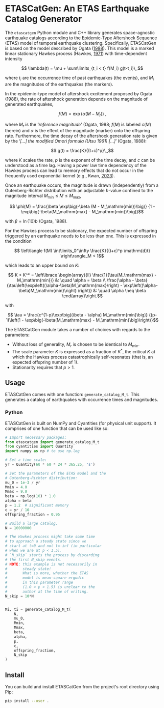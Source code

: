 # ETASCatGen: An ETAS Earthquake Catalog Generator
The `etascatgen` Python module and C++ library generates space-agnostic earthquake
catalogs according to the Epidemic-Type Aftershock Sequence (ETAS) model of temporal
earthquake clustering. Specifically, ETASCatGen is based on the model described by
Ogata ([1988](https://doi.org/10.2307/2288914)). This model is a marked linear stationary
Hawkes process (Hawkes, [1971](doi.org/10.1111/j.2517-6161.1971.tb01530.x)) with time-dependent intensity
```math
    \lambda(t) = \mu + \sum\limits_{t_i < t} f(M_i) g(t-t_i)\,,
```
where $`t_i`$ are the occurrence time of past earthquakes (the events), and $`M_i`$ are the magnitudes of the earthquakes (the markers).

In the epidemic-type model of aftershock excitement proposed by Ogata (1988), the rate of aftershock generation depends on the magnitude of generated earthquakes,
```math
    f(M) = \exp\big(\alpha(M - M_r)\big)\,,
```
where $`M_r`$ is the ‘_reference magnitude_’ (Ogata, 1988; $`f(M)`$ is labeled $`c(M)`$ therein)
and $`\alpha`$ is the effect of the magnitude (marker) onto the offspring rate.
Furthermore, the time decay of the aftershock generation rate is given by the
‘_[...] the modified Omori formula (Utsu 1961) [...]_’ (Ogata, 1988):

```math
    g(t) = \frac{K}{(t+c)^p}\,,
```
where $`K`$ scales the rate, $p$ is the exponent of the time decay, and $c$ can be understood
as a time lag. Having a power law time dependency of the Hawkes process can lead to memory
effects that do not occur in the frequently used exponential kernel
(e.g., Kwan, [2023](https://doi.org/10.26190/unsworks/24854)).

Once an earthquake occurs, the magnitude is drawn (independently) from a Gutenberg-Richter
distribution with an adjustable $`b`$-value confined to the magnitude interval
$`M_\mathrm{min} \leq M \leq M_\mathrm{max}`$,
```math
    \phi(M) = \frac{\beta \exp\big(-\beta (M - M_\mathrm{min})\big)}
                   {1 - \exp\big(-\beta(M_\mathrm{max} - M_\mathrm{min})\big)}
```
with $`\beta = \ln(10) b`$ (Ogata, 1988).

For the Hawkes process to be stationary, the expected number of offspring triggered by an
earthquake needs to be less than one. This is expressed in the condition
```math
    \left\langle f(M) \int\limits_0^\infty \frac{K}{(t+c)^p \mathrm{d}t} \right\rangle_M
    < 1
```
which leads to an upper bound on $`K`$:
```math
    K < K^* = \left\lbrace \begin{array}{ll}
        \frac{1}{\tau(M_\mathrm{max} - M_\mathrm{min})} &: \quad \alpha = \beta \\
        \frac{\alpha - \beta}
             {\tau\left(\exp\left((\alpha-\beta)M_\mathrm{max}\right)
                        - \exp\left((\alpha-\beta)M_\mathrm{min}\right)
                  \right)}
            &: \quad \alpha \neq \beta
    \end{array}\right.
```
with
```math
    \tau = \frac{c^{1-p}\exp\big((\beta - \alpha) M_\mathrm{min}\big)}
                {(p-1)\left(1 - \exp\big(-\beta(M_\mathrm{max} - M_\mathrm{min}\big)\right)}
```

The ETASCatGen module takes a number of choices with regards to the parameters:
 - Without loss of generality, $`M_r`$ is chosen to be identical to $`M_\mathrm{min}`$.
 - The scale parameter $`K`$ is expressed as a fraction of $`K^*`$, the critical $`K`$
   at which the Hawkes process catastrophically self-resonates (that is, an expected
   offspring number of 1).
 - Stationarity requires that $p > 1$.

## Usage
ETASCatGen comes with one function: `generate_catalog_M_t`. This generates
a catalog of earthquakes with occurrence times and magnitudes.

### Python
ETASCatGen is built on NumPy and Cyantities (for physical unit support).
It comprises of one function that can be used like so:
```Python
# Import necessary packages:
from etascatgen import generate_catalog_M_t
from cyantities import Quantity
import numpy as np # to use np.log

# Set a time scale:
yr = Quantity(60 * 60 * 24 * 365.25, 's')

# Set the parameters of the ETAS model and the
# Gutenberg-Richter distribution:
mu_0 = 1e-3 / yr
Mmin = 4.0
Mmax = 9.0
beta = np.log(10) * 1.0
alpha = beta
p = 1.2  # significant memory
c = yr / 16
offspring_fraction = 0.95

# Build a large catalog.
N = 10000000

# The Hawkes process might take some time
# to approach a steady state since we
# start at t=0 and not t=-inf (in particular
# when we are at p < 1.5).
# `N_skip` starts the process by discarding
# the first N_skip events.
# NOTE: this example is not necessarily in
#       steady state!
#       What is more, whether the ETAS
#       model is mean-square ergodic
#       in this parameter range
#       (1.0 < p < 1.5) is unclear to the
#       author at the time of writing.
N_skip = 10*N


Mi, ti = generate_catalog_M_t(
    N,
    mu_0,
    Mmin,
    Mmax,
    beta,
    alpha,
    p,
    c,
    offspring_fraction,
    N_skip
)
```

## Install
You can build and install ETASCatGen from the project's root
directory using Pip:
```bash
pip install --user .
```
